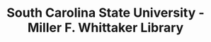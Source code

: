 ---
layout: repo
title: "South Carolina State University - Miller F. Whittaker Library"
id: 2127
permalink: repos/2127/
---
